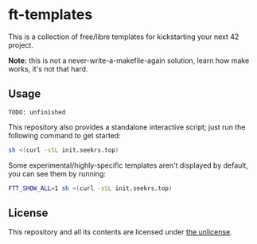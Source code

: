# ft-templates

This is a collection of free/libre templates for kickstarting your next 42 project.

**Note:** this is not a never-write-a-makefile-again solution, learn how make works, it's not that hard.

## Usage

`TODO: unfinished`

<!-- These templates can be used via [ft-cli](https://github.com/seekrs/ft-cli), using the `ft init` command. -->

This repository also provides a standalone interactive script; just run the following command to get started:

```sh
sh <(curl -sSL init.seekrs.top)
```

Some experimental/highly-specific templates aren't displayed by default, you can see them by running:

```sh
FTT_SHOW_ALL=1 sh <(curl -sSL init.seekrs.top)
```

## License

This repository and all its contents are licensed under [the unlicense](./LICENSE).
